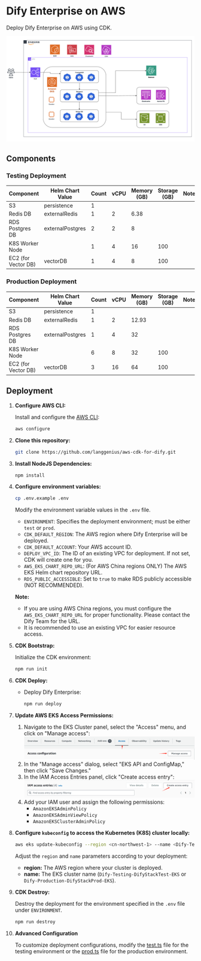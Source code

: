 # Dify Enterprise on AWS

Deploy Dify Enterprise on AWS using CDK.

![1719058485616](images/README/1719058485616.png)

## Components

### Testing Deployment

| **Component**       | **Helm Chart Value** | **Count** | **vCPU** | **Memory (GB)** | **Storage (GB)** | **Notes** |
| ------------------- | -------------------- | --------- | -------- | --------------- | ---------------- | --------- |
| S3                  | persistence          | 1         |          |                 |                  |           |
| Redis DB            | externalRedis        | 1         | 2        | 6.38            |                  |           |
| RDS Postgres DB     | externalPostgres     | 2         | 2        | 8               |                  |           |
| K8S Worker Node     |                      | 1         | 4        | 16              | 100              |           |
| EC2 (for Vector DB) | vectorDB             | 1         | 4        | 8               | 100              |           |

### Production Deployment

| **Component**       | **Helm Chart Value** | **Count** | **vCPU** | **Memory (GB)** | **Storage (GB)** | **Notes** |
| ------------------- | -------------------- | --------- | -------- | --------------- | ---------------- | --------- |
| S3                  | persistence          | 1         |          |                 |                  |           |
| Redis DB            | externalRedis        | 1         | 2        | 12.93           |                  |           |
| RDS Postgres DB     | externalPostgres     | 1         | 4        | 32              |                  |           |
| K8S Worker Node     |                      | 6         | 8        | 32              | 100              |           |
| EC2 (for Vector DB) | vectorDB             | 3         | 16       | 64              | 100              |           |

## Deployment

1. **Configure AWS CLI:**

   Install and configure the [AWS CLI](https://docs.aws.amazon.com/cli/latest/userguide/getting-started-install.html):

   ```bash
   aws configure
   ```

2. **Clone this repository:**

   ```bash
   git clone https://github.com/langgenius/aws-cdk-for-dify.git
   ```

3. **Install NodeJS Dependencies:**

   ```bash
   npm install
   ```

4. **Configure environment variables:**

   ```bash
   cp .env.example .env
   ```

   Modify the environment variable values in the `.env` file.

   - `ENVIRONMENT`: Specifies the deployment environment; must be either `test` or `prod`.
   - `CDK_DEFAULT_REGION`: The AWS region where Dify Enterprise will be deployed.
   - `CDK_DEFAULT_ACCOUNT`: Your AWS account ID.
   - `DEPLOY_VPC_ID`: The ID of an existing VPC for deployment. If not set, CDK will create one for you.
   - `AWS_EKS_CHART_REPO_URL`: (For AWS China regions ONLY) The AWS EKS Helm chart repository URL.
   - `RDS_PUBLIC_ACCESSIBLE`: Set to `true` to make RDS publicly accessible (NOT RECOMMENDED).

   **Note:**
   - If you are using AWS China regions, you must configure the `AWS_EKS_CHART_REPO_URL` for proper functionality. Please contact the Dify Team for the URL.
   - It is recommended to use an existing VPC for easier resource access.

5. **CDK Bootstrap:**

   Initialize the CDK environment:

   ```bash
   npm run init
   ```

6. **CDK Deploy:**
   - Deploy Dify Enterprise:

     ```bash
     npm run deploy
     ```

7. **Update AWS EKS Access Permissions:**

   1. Navigate to the EKS Cluster panel, select the "Access" menu, and click on "Manage access":
        ![Dify-Testing-DifyStackTest-EKS](images/README/eks-access-panel.png)
   2. In the "Manage access" dialog, select "EKS API and ConfigMap," then click "Save Changes."
   3. In the IAM Access Entries panel, click "Create access entry":
        ![IAM access entries](images/README/eks-iam-access.png)
   4. Add your IAM user and assign the following permissions:
        - `AmazonEKSAdminPolicy`
        - `AmazonEKSAdminViewPolicy`
        - `AmazonEKSClusterAdminPolicy`

8. **Configure `kubeconfig` to access the Kubernetes (K8S) cluster locally:**

   ```bash
   aws eks update-kubeconfig --region <cn-northwest-1> --name <Dify-Testing-DifyStackTest-EKS>
   ```

   Adjust the `region` and `name` parameters according to your deployment:
   - **region:** The AWS region where your cluster is deployed.
   - **name:** The EKS cluster name (`Dify-Testing-DifyStackTest-EKS` or `Dify-Production-DifyStackProd-EKS`).

9. **CDK Destroy:**

   Destroy the deployment for the environment specified in the `.env` file under `ENVIRONMENT`.

    ```bash
    npm run destroy
    ```

10. **Advanced Configuration**

    To customize deployment configurations, modify the [test.ts](./configs/test.ts) file for the testing environment or the [prod.ts](./configs/prod.ts) file for the production environment.
